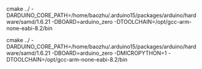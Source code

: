
cmake ../ -DARDUINO_CORE_PATH=/home/baozhu/.arduino15/packages/arduino/hardware/samd/1.6.21 -DBOARD=arduino_zero -DTOOLCHAIN=/opt/gcc-arm-none-eabi-8.2/bin

cmake ../ -DARDUINO_CORE_PATH=/home/baozhu/.arduino15/packages/arduino/hardware/samd/1.6.21 -DBOARD=arduino_zero -DMICROPYTHON=1  -DTOOLCHAIN=/opt/gcc-arm-none-eabi-8.2/bin